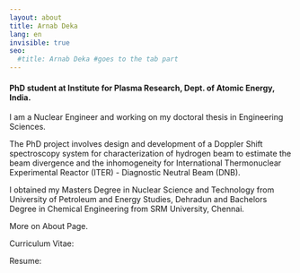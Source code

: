 ```yaml
---
layout: about
title: Arnab Deka
lang: en
invisible: true
seo:
  #title: Arnab Deka #goes to the tab part
---
```


#### PhD student at Institute for Plasma Research, Dept. of Atomic Energy, India.   


I am a Nuclear Engineer and working on my doctoral thesis in Engineering Sciences.

The PhD project involves design and development of a Doppler Shift spectroscopy system  for characterization of hydrogen beam to estimate the beam divergence and the inhomogeneity for International Thermonuclear Experimental Reactor (ITER) - Diagnostic Neutral Beam (DNB).

I obtained my Masters Degree in Nuclear Science and Technology from University of Petroleum and Energy Studies, Dehradun and Bachelors Degree in Chemical Engineering from SRM University, Chennai.

More on About Page. 

Curriculum Vitae:

Resume:
